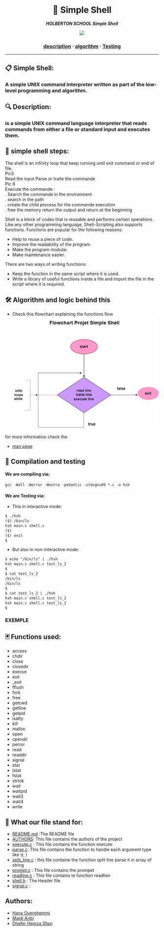<h1 align="center">
	🔑 Simple Shell
</h1>

<p align="center">
	<b><i>HOLBERTON SCHOOL Simple Shell</i></b><br>
</p>

<p align="center">
<img src="https://media0.giphy.com/media/gU25raLP4pUu4/giphy.gif?cid=790b76116e2a388f5f6f10d0313c30e62b755121af79704b&rid=giphy.gif&ct=g" >
</p>

<h3 align="center">
	<a href="#Description">description</a>
	<span> · </span>
	<a href="#Algorithm-and-logic-behind-this">algorithm</a>
	<span> · </span>
	<a href="#Compilation-and-testing">Testing</a>
</h3>

---

## 📋 Simple Shell:

 <h3 simple_shell </h3> A simple UNIX command interpreter written as part of the low-level programming and algorithm.

## 🔍 Description: 

 <h3 simple_shell </h3>  is a simple UNIX command language interpreter that reads commands from either a file or standard input and executes them.




## 📇  simple shell steps:

The shell is an infinity loop that keep running until exit command or end of file.
<br>
			Pic5 
			<br>
Read the input
Parse or traite the commande
<br>
			Pic 6
			<br>
Execute the commande :
<br>
		. 	Search the commande in the environment
		<br>
		.	search in the path 
		<br>
		. 	create the child process for the commande execution
		<br>
		.	free the memory return the output and return at the beginning
		<br>

Shell is a block of codes that is reusable and performs certain operations. Like any other programming language, Shell-Scripting also supports functions. Functions are popular for the following reasons:

* Help to reuse a piece of code.
* Improve the readability of the program.
* Make the program modular.
* Make maintenance easier.

There are two ways of writing functions:

* Keep the function in the same script where it is used.
* Write a library of useful functions inside a file and import the file in the script where it is required.

## 🛠️  Algorithm and logic behind this
* Check this flowchart explaining the functions flow
![flowchart](flowchart.jpg)

for more information check the
* [man page](https://github.com/HanaOuerghemmi/holbertonschool-simple_shell/blob/main/man_1_simple_shell)


## 🔭  Compilation and testing

#### We are compiling via:
```
gcc -Wall -Werror -Wextra -pedantic -std=gnu89 *.c -o hsh
```
#### We are Testing via:

* This in interactive mode:
```
$ ./hsh
($) /bin/ls
hsh main.c shell.c
($)
($) exit
$
```
* But also in non-interactive mode:
```
$ echo "/bin/ls" | ./hsh
hsh main.c shell.c test_ls_2
$
$ cat test_ls_2
/bin/ls
/bin/ls
$
$ cat test_ls_2 | ./hsh
hsh main.c shell.c test_ls_2
hsh main.c shell.c test_ls_2
$
```
### EXEMPLE



## 🃏  Functions used:

* access
* chdir
* close
* closedir
* execve
* exit
* _exit
* fflush
* fork
* free
* getcwd
* getline
* getpid
* isatty
* kill
* malloc
* open
* opendir
* perror
* read
* readdir
* signal
* stat
* lstat
* fstat
* strtok
* wait
* waitpid
* wait3
* wait4
* write


## 🎯  What our file stand for:

* [README.md](https://github.com/HanaOuerghemmi/holbertonschool-simple_shell/blob/main/README.md) :The README file
* [AUTHORS](https://github.com/HanaOuerghemmi/holbertonschool-simple_shell):  This file contains the authors of the project
* [execute.c](https://github.com/HanaOuerghemmi/holbertonschool-simple_shell/blob/main/execute.c) : This file contains the function execute
* [parse.c](https://github.com/HanaOuerghemmi/holbertonschool-simple_shell/blob/main/parse.c): This file contains the function to handle each argument type like (r, )
* [split_line.c](https://github.com/HanaOuerghemmi/holbertonschool-simple_shell/blob/main/split_line.c) : this file containe the function split line parse it in array of string
* [prompt.c](https://github.com/HanaOuerghemmi/holbertonschool-simple_shell/blob/main/prompt.c) : This file contains the prompet
* [readline.c](https://github.com/HanaOuerghemmi/holbertonschool-simple_shell/blob/main/readline.c) : This file contains te function readlien
* [shell.h](https://github.com/HanaOuerghemmi/holbertonschool-simple_shell/blob/main/shell.h) : The Header file
* [signal.c](https://github.com/HanaOuerghemmi/holbertonschool-simple_shell/blob/main/signal.c) :

## Authors:
* [Hana Ouerghemmi](https://github.com/HanaOuerghemmi)
* [ Majdi Aribi](https://github.com/majdideveloper)
* [Dhafer Hamza Sfaxi](https://github.com/dhaferHS) 
